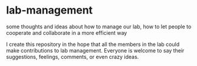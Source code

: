 # lab-management
some thoughts and ideas about how to manage our lab, how to let people to cooperate and collaborate in a more efficient way

I create this repository in the hope that all the members in the lab could make contributions to lab management.  Everyone is welcome to say their suggestions, feelings, comments, or even crazy ideas.
